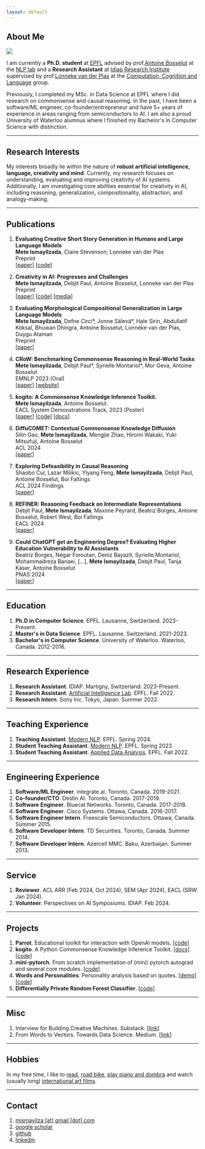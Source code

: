 ```yaml
---
layout: default
---
```

## <span class="section-bar"></span> About Me

<img class="profile-picture" src="profile-picture.jpeg">

I am currently a **Ph.D. student** at [EPFL](https://epfl.ch) advised by prof.[Antoine Bosselut](https://atcbosselut.github.io/) at the [NLP lab](https://nlp.epfl.ch) and a **Research Assistant** at [Idiap Research Institute](https://idiap.ch) supervised by prof.[Lonneke van der Plas](https://sites.google.com/site/lonnekenlp/) at the [Computation, Cognition and Language](https://www.idiap.ch/~lvdplas/) group. 

Previously, I completed my MSc. in Data Science at EPFL where I did research on commonsense and causal reasoning. In the past, I have been a software/ML engineer, co-founder/entrepreneur and have 5+ years of experience in areas ranging from semiconductors to AI. I am also a proud University of Waterloo alumnus where I finished my Bachelor's in Computer Science with distinction.


--- 

## <span class="section-bar"></span> Research Interests

My interests broadly lie within the nature of **robust artificial intelligence, language, creativity and mind**. Currently, my research focuses on understanding, evaluating and improving creativity of AI systems. Additionally, I am investigating core abilities essential for creativity in AI, including reasoning, generalization, compositionality, abstraction, and analogy-making. 


--- 

## <span class="section-bar"></span> Publications
1. **Evaluating Creative Short Story Generation in Humans and Large Language Models**<br/>
    <span class="authors">**Mete Ismayilzada**, Claire Stevenson, Lonneke van der Plas</span><br/>
    <span class="conference">Preprint</span><br/>
    [[paper](https://arxiv.org/abs/2411.02316)] [[code]](https://github.com/mismayil/creative-story-gen)

1. **Creativity in AI: Progresses and Challenges**<br/>
    <span class="authors">**Mete Ismayilzada**, Debjit Paul, Antoine Bosselut, Lonneke van der Plas</span><br/>
    <span class="conference">Preprint</span><br/>
    [[paper](https://arxiv.org/abs/2410.17218)] [[code]](https://github.com/mismayil/creativity-in-AI) [[media]](https://buildingcreativemachines.substack.com/p/unveiling-the-creativity-potential)

1. **Evaluating Morphological Compositional Generalization in Large Language Models**<br/>
    <span class="authors">**Mete Ismayilzada**, Defne Circi\*, Jonne Sälevä\*, Hale Sirin, Abdullatif Köksal, Bhuwan Dhingra, Antoine Bosselut, Lonneke van der Plas, Duygu Ataman</span><br/>
    <span class="conference">Preprint</span><br/>
    [[paper](https://arxiv.org/abs/2410.12656)]

1. **CRoW: Benchmarking Commonsense Reasoning in Real-World Tasks**<br/>
    <span class="authors">**Mete Ismayilzada**, Debjit Paul\*, Syrielle Montariol\*, Mor Geva, Antoine Bosselut</span><br/>
    <span class="conference">EMNLP 2023 (Oral)</span><br/>
    [[paper](https://aclanthology.org/2023.emnlp-main.607)] [[website](https://mete.is/crow)] 

1. **kogito: A Commonsense Knowledge Inference Toolkit.**<br/>
    <span class="authors">**Mete Ismayilzada**, Antoine Bosselut.</span><br/>
    <span class="conference">EACL System Demonstrations Track, 2023 (Poster)</span><br/>
    [[paper](https://aclanthology.org/2023.eacl-demo.12)] [[code](https://github.com/epfl-nlp/kogito)] [[docs](https://kogito.readthedocs.io)]

1. **DiffuCOMET: Contextual Commonsense Knowledge Diffusion**<br/>
    <span class="authors">Silin Gao, **Mete Ismayilzada**, Mengjie Zhao, Hiromi Wakaki, Yuki Mitsufuji, Antoine Bosselut</span><br/>
    <span class="conference">ACL 2024</span><br/>
    [[paper](https://aclanthology.org/2024.acl-long.264/)]

1. **Exploring Defeasibility in Causal Reasoning**<br/>
    <span class="authors">Shaobo Cui, Lazar Milikic, Yiyang Feng, **Mete Ismayilzada**, Debjit Paul, Antoine Bosselut, Boi Faltings</span><br/>
    <span class="conference">ACL 2024 Findings</span><br/>
    [[paper](https://aclanthology.org/2024.findings-acl.384/)]

1. **REFINER: Reasoning Feedback on Intermediate Representations**<br/>
    <span class="authors">Debjit Paul, **Mete Ismayilzada**, Maxime Peyrard, Beatriz Borges, Antoine Bosselut, Robert West, Boi Faltings</span><br/>
    <span class="conference">EACL 2024</span><br/>
    [[paper](https://aclanthology.org/2024.eacl-long.67/)]

1. **Could ChatGPT get an Engineering Degree? Evaluating Higher Education Vulnerability to AI Assistants**<br/>
    <span class="authors">Beatriz Borges, Negar Foroutan, Deniz Bayazit, Syrielle Montariol, Mohammadreza Banaei, [...], **Mete Ismayilzada**, Debjit Paul, Tanja Käser, Antoine Bosselut</span><br/>
    <span class="conference">PNAS 2024</span><br/>
    [[paper](https://www.pnas.org/doi/10.1073/pnas.2414955121)]

---

## <span class="section-bar"></span> Education

1. **Ph.D in Computer Science**. EPFL. Lausanne, Switzerland. <span class="dates">2023-Present.</span>
1. **Master's in Data Science**. EPFL. Lausanne, Switzerland. <span class="dates">2021-2023.</span>
1. **Bachelor's in Computer Science**. University of Waterloo. Waterloo, Canada. <span class="dates">2012-2016.</span>

--- 

## <span class="section-bar"></span> Research Experience

1. **Research Assistant**. IDIAP. Martigny, Switzerland. <span class="dates">2023-Present.</span>
1. **Research Assistant**. [Artificial Intelligence Lab](https://lia.epfl.ch/). EPFL. <span class="dates">Fall 2022.</span>
1. **Research Intern**. Sony Inc. Tokyo, Japan. <span class="dates">Summer 2022.</span>

---

## <span class="section-bar"></span> Teaching Experience

1. **Teaching Assistant**. [Modern NLP](https://nlp.epfl.ch/cs-552-modern-nlp/). EPFL. <span class="dates">Spring 2024.</span>
1. **Student Teaching Assistant**. [Modern NLP](https://nlp.epfl.ch/cs-552-modern-nlp/). EPFL. <span class="dates">Spring 2023.</span>
1. **Student Teaching Assistant**. [Applied Data Analysis](https://dlab.epfl.ch/teaching/fall2022/cs401/). EPFL. <span class="dates">Fall 2022.</span>

---

## <span class="section-bar"></span> Engineering Experience

1. **Software/ML Engineer**. integrate.ai. Toronto, Canada. <span class="dates">2019-2021.</span>
1. **Co-founder/CTO**. Destin AI. Toronto, Canada. <span class="dates">2017-2019.</span>
1. **Software Engineer**. Bluecat Networks. Toronto, Canada. <span class="dates">2017-2018.</span>
1. **Software Engineer**. Cisco Systems. Ottawa, Canada. <span class="dates">2016-2017.</span>
1. **Software Engineer Intern**. Freescale Semiconductors. Ottawa, Canada. <span class="dates">Summer 2015.</span>
1. **Software Developer Intern**. TD Securities. Toronto, Canada. <span class="dates">Summer 2014.</span>
1. **Software Developer Intern**. Azercell MMC. Baku, Azerbaijan. <span class="dates">Summer 2013.</span>

---

## <span class="section-bar"></span> Service

1. **Reviewer**. ACL ARR (Feb 2024, Oct 2024), SEM (Apr 2024), EACL (SRW Jan 2024).
1. **Volunteer**. Perspectives on AI Symposiums. IDIAP. <span class="dates">Feb 2024.</span>

---

## <span class="section-bar"></span> Projects
1. **Parrot**. Educational toolkit for interaction with OpenAI models. [[code]](https://github.com/epfl-nlp/parrot)
1. **kogito**. A Python Commonsense Knowledge Inference Toolkit. [[docs]](https://kogito.readthedocs.io/en/latest/) [[code]](https://github.com/epfl-nlp/kogito)
1. **mini-pytorch**. From scratch implementation of (mini) pytorch autograd and several core modules. [[code](https://github.com/mismayil/mini-pytorch)]
1. **Words and Personalities**. Personality analysis based on quotes. [[demo](https://mismayil.github.io/words-personalities)] [[code](https://github.com/mismayil/words-personalities)]
1. **Differentially Private Random Forest Classifier**. [[code](https://github.com/IBM/differential-privacy-library/releases/tag/0.5.0)]

---

## <span class="section-bar"></span> Misc
1. Interview for Building Creative Machines. Substack. [[link]](https://buildingcreativemachines.substack.com/p/interview-mete-ismayilzada-unlocking)
1. From Words to Vectors. Towards Data Science. Medium. [[link](https://medium.com/towards-data-science/from-words-to-vectors-e24f0977193e)]

---

## <span class="section-bar"></span> Hobbies
In my free time, I like to [read](https://www.goodreads.com/user/show/34889251-mete-ismayil), [road bike](https://www.strava.com/athletes/33241990), [play piano and dombra](https://youtube.com/playlist?list=PLWgqALhmmentLA30W40VUV6HXOHH0n6z-) and watch (usually long) [international art films](https://boxd.it/ggyee).

---


## <span class="section-bar"></span> Contact
1. [mismayilza [at] gmail [dot] com](mailto:)
1. [google scholar](https://scholar.google.com/citations?hl=en&user=l88cHEQAAAAJ)
1. [github](https://github.com/mismayil)
1. [linkedin](https://www.linkedin.com/in/mismayilzada)
